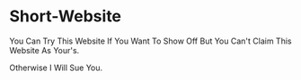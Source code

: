 # Short-Website








You Can Try This Website If You Want To Show Off 
But You Can't Claim This Website As Your's.

Otherwise I Will Sue You.



